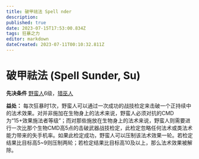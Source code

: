 ```yaml
---
title: 破甲祛法 Spell nder
description: 
published: true
date: 2023-07-15T17:53:00.834Z
tags: 狂暴之力
editor: markdown
dateCreated: 2023-07-11T00:10:32.811Z
---
```


# 破甲祛法 (Spell Sunder, Su)

**先决条件** [野蛮人](/野蛮人)6级，[猎巫人](/狂暴之力/猎巫人)

**益处：** 每次狂暴时1次，野蛮人可以通过一次成功的战技检定来击破一个正持续中的法术效果。对并非施加在生物身上的法术来说，野蛮人必须对抗的CMD为“15+效果施法者等级”；而对那些施放在生物身上的法术来说，野蛮人则需要进行一次比那个生物CMD高5点的击破武器战技检定，此检定忽略任何法术或类法术能力带来的失手机率。如果此检定成功，野蛮人可以压制该法术效果一轮。若检定结果比目标高5~9则压制两轮；若检定结果比目标高10及以上，那么法术效果被解除。
